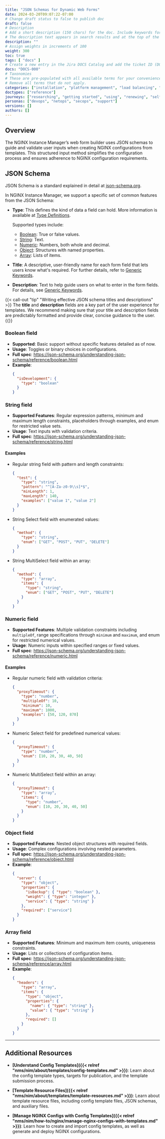 ```yaml
---
title: "JSON Schemas for Dynamic Web Forms"
date: 2024-03-20T09:07:22-07:00
# Change draft status to false to publish doc
draft: false
# Description
# Add a short description (150 chars) for the doc. Include keywords for SEO. 
# The description text appears in search results and at the top of the doc.
description: ""
# Assign weights in increments of 100
weight: 300
toc: true
tags: [ "docs" ]
# Create a new entry in the Jira DOCS Catalog and add the ticket ID (DOCS-<number>) below
docs: "DOCS-000"
# Taxonomies
# These are pre-populated with all available terms for your convenience.
# Remove all terms that do not apply.
categories: ["installation", "platform management", "load balancing", "api management", "service mesh", "security", "analytics"]
doctypes: ["reference"]
journeys: ["researching", "getting started", "using", "renewing", "self service"]
personas: ["devops", "netops", "secops", "support"]
versions: []
authors: []
---
```


## Overview

The NGINX Instance Manager’s web form builder uses JSON schemas to guide and validate user inputs when creating NGINX configurations from templates. This structured input method simplifies the configuration process and ensures adherence to NGINX configuration requirements.

## JSON Schema

JSON Schema is a standard explained in detail at [json-schema.org](https://json-schema.org/).

In NGINX Instance Manager, we support a specific set of common features from the JSON Schema:

- **Type**: This defines the kind of data a field can hold. More information is available at [Type Definitions](https://json-schema.org/understanding-json-schema/reference/type.html).

  Supported types include:
  - [Boolean](#boolean-field): True or false values.
  - [String](#string-field): Text.
  - [Numeric](#numeric-field): Numbers, both whole and decimal.
  - [Object](#object-field): Structures with named properties.
  - [Array](#array-field): Lists of items.

- **Title**: A descriptive, user-friendly name for each form field that lets users know what's required. For further details, refer to [Generic Keywords](https://json-schema.org/understanding-json-schema/reference/generic.html).

- **Description**: Text to help guide users on what to enter in the form fields. For details, see [Generic Keywords](https://json-schema.org/understanding-json-schema/reference/generic.html).

{{< call-out "tip" "Writing effective JSON schema titles and descriptions" >}}<i class="fa-regular fa-pen-to-square"></i> The **title** and **description** fields are a key part of the user experience for templates. We recommend making sure that your title and description fields are predictably formatted and provide clear, concise guidance to the user.{{</call-out>}}

### Boolean field

- **Supported**: Basic support without specific features detailed as of now.
- **Usage**: Toggles or binary choices in configurations.
- **Full spec**: https://json-schema.org/understanding-json-schema/reference/boolean.html
- **Example**:
  ```json
  {
    "isDevelopment": {
      "type": "boolean"
    }
  }
  ```

### String field

- **Supported Features**: Regular expression patterns, minimum and maximum length constraints, placeholders through examples, and enum for restricted value sets.
- **Usage**: Text inputs with validation criteria.
- **Full spec**: https://json-schema.org/understanding-json-schema/reference/string.html

#### Examples

- Regular string field with pattern and length constraints:
  ```json
  {
    "test": {
      "type": "string",
      "pattern": "^[A-Za-z0-9\\s]*$",
      "minLength": 1,
      "maxLength": 140,
      "examples": ["value 1", "value 2"]
    }
  }
  ```

- String Select field with enumerated values:
  ```json
  {
    "method": {
      "type": "string",
      "enum": ["GET", "POST", "PUT", "DELETE"]
    }
  }
  ```

- String MultiSelect field within an array:
  ```json
  {
    "method": {
      "type": "array",
      "items": {
        "type": "string",
        "enum": ["GET", "POST", "PUT", "DELETE"]
      }
    }
  }
  ```

### Numeric field

- **Supported Features**: Multiple validation constraints including `multipleOf`, range specifications through `minimum` and `maximum`, and enum for restricted numerical values.
- **Usage**: Numeric inputs within specified ranges or fixed values.
- **Full spec**: https://json-schema.org/understanding-json-schema/reference/numeric.html

#### Examples

- Regular numeric field with validation criteria:
  ```json
  {
    "proxyTimeout": {
      "type": "number",
      "multipleOf": 10,
      "minimum": 10,
      "maximum": 1000,
      "examples": [50, 120, 870]
    }
  }
  ```

- Numeric Select field for predefined numerical values:
  ```json
  {
    "proxyTimeout": {
      "type": "number",
      "enum": [10, 20, 30, 40, 50]
    }
  }
  ```

- Numeric MultiSelect field within an array:
  ```json
  {
    "proxyTimeout": {
      "type": "array",
      "items": {
        "type": "number",
        "enum": [10, 20, 30, 40, 50]
      }
    }
  }
  ```

### Object field

- **Supported Features**: Nested object structures with required fields.
- **Usage**: Complex configurations involving nested parameters.
- **Full spec**: https://json-schema.org/understanding-json-schema/reference/object.html
- **Example**:
  ```json
  {
    "server": {
      "type": "object",
      "properties": {
        "isBackup": { "type": "boolean" },
        "weight": { "type": "integer" },
        "service": { "type": "string" }
      },
      "required": ["service"]
    }
  }
  ```

### Array field

- **Supported Features**: Minimum and maximum item counts, uniqueness constraints.
- **Usage**: Lists or collections of configuration items.
- **Full spec**: https://json-schema.org/understanding-json-schema/reference/array.html
- **Example**:
  ```json
  {
    "headers": {
      "type": "array",
      "items": {
        "type": "object",
        "properties": {
          "name": { "type": "string" },
          "value": { "type": "string" }
        },
        "required": []
      }
    }
  }
  ```

---

## Additional Resources

- **[Understand Config Templates]({{< relref "nms/nim/about/templates/config-templates.md" >}})**: Learn about the config template types, targets for publication, and the template submission process.
  
- **[Template Resource Files]({{< relref "nms/nim/about/templates/template-resources.md" >}})**: Learn about template resource files, including config template files, JSON schemas, and auxiliary files.
  
- **[Manage NGINX Configs with Config Templates]({{< relref "nms/nim/how-to/nginx/manage-nginx-configs-with-templates.md" >}})**: Learn how to create and import config templates, as well as generate and deploy NGINX configurations.